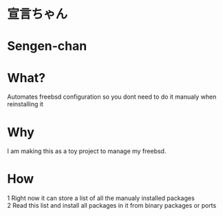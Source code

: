 # 宣言ちゃん
# Sengen-chan

# What?
Automates freebsd configuration so you dont need to do it manualy when reinstalling it

# Why
I am making this as a toy project to manage my freebsd.

# How
1 Right now it can store a list of all the manualy installed packages\
2 Read this list and install all packages in it from binary packages or ports


